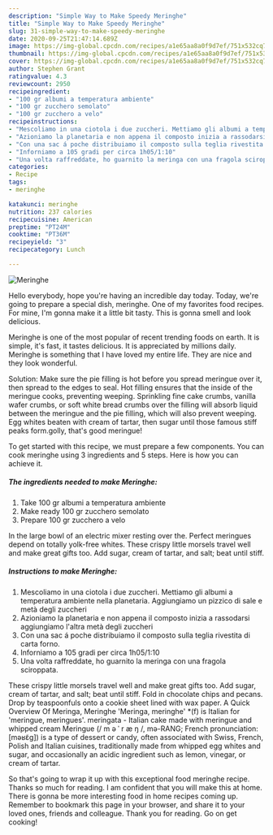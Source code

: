 ```yaml
---
description: "Simple Way to Make Speedy Meringhe"
title: "Simple Way to Make Speedy Meringhe"
slug: 31-simple-way-to-make-speedy-meringhe
date: 2020-09-25T21:47:14.689Z
image: https://img-global.cpcdn.com/recipes/a1e65aa8a0f9d7ef/751x532cq70/meringhe-recipe-main-photo.jpg
thumbnail: https://img-global.cpcdn.com/recipes/a1e65aa8a0f9d7ef/751x532cq70/meringhe-recipe-main-photo.jpg
cover: https://img-global.cpcdn.com/recipes/a1e65aa8a0f9d7ef/751x532cq70/meringhe-recipe-main-photo.jpg
author: Stephen Grant
ratingvalue: 4.3
reviewcount: 2950
recipeingredient:
- "100 gr albumi a temperatura ambiente"
- "100 gr zucchero semolato"
- "100 gr zucchero a velo"
recipeinstructions:
- "Mescoliamo in una ciotola i due zuccheri. Mettiamo gli albumi a temperatura ambiente nella planetaria. Aggiungiamo un pizzico di sale e metà degli zuccheri"
- "Azioniamo la planetaria e non appena il composto inizia a rassodarsi aggiungiamo l&#39;altra metà degli zuccheri"
- "Con una sac á poche distribuiamo il composto sulla teglia rivestita di carta forno."
- "Inforniamo a 105 gradi per circa 1h05/1:10"
- "Una volta raffreddate, ho guarnito la meringa con una fragola sciroppata."
categories:
- Recipe
tags:
- meringhe

katakunci: meringhe 
nutrition: 237 calories
recipecuisine: American
preptime: "PT24M"
cooktime: "PT36M"
recipeyield: "3"
recipecategory: Lunch

---
```



![Meringhe](https://img-global.cpcdn.com/recipes/a1e65aa8a0f9d7ef/751x532cq70/meringhe-recipe-main-photo.jpg)

Hello everybody, hope you're having an incredible day today. Today, we're going to prepare a special dish, meringhe. One of my favorites food recipes. For mine, I'm gonna make it a little bit tasty. This is gonna smell and look delicious.

Meringhe is one of the most popular of recent trending foods on earth. It is simple, it's fast, it tastes delicious. It is appreciated by millions daily. Meringhe is something that I have loved my entire life. They are nice and they look wonderful.

Solution: Make sure the pie filling is hot before you spread meringue over it, then spread to the edges to seal. Hot filling ensures that the inside of the meringue cooks, preventing weeping. Sprinkling fine cake crumbs, vanilla wafer crumbs, or soft white bread crumbs over the filling will absorb liquid between the meringue and the pie filling, which will also prevent weeping. Egg whites beaten with cream of tartar, then sugar until those famous stiff peaks form.golly, that&#39;s good meringue!


To get started with this recipe, we must prepare a few components. You can cook meringhe using 3 ingredients and 5 steps. Here is how you can achieve it.

<!--inarticleads1-->

##### The ingredients needed to make Meringhe:

1. Take 100 gr albumi a temperatura ambiente
1. Make ready 100 gr zucchero semolato
1. Prepare 100 gr zucchero a velo


In the large bowl of an electric mixer resting over the. Perfect meringues depend on totally yolk-free whites. These crispy little morsels travel well and make great gifts too. Add sugar, cream of tartar, and salt; beat until stiff. 

<!--inarticleads2-->

##### Instructions to make Meringhe:

1. Mescoliamo in una ciotola i due zuccheri. Mettiamo gli albumi a temperatura ambiente nella planetaria. Aggiungiamo un pizzico di sale e metà degli zuccheri
1. Azioniamo la planetaria e non appena il composto inizia a rassodarsi aggiungiamo l&#39;altra metà degli zuccheri
1. Con una sac á poche distribuiamo il composto sulla teglia rivestita di carta forno.
1. Inforniamo a 105 gradi per circa 1h05/1:10
1. Una volta raffreddate, ho guarnito la meringa con una fragola sciroppata.


These crispy little morsels travel well and make great gifts too. Add sugar, cream of tartar, and salt; beat until stiff. Fold in chocolate chips and pecans. Drop by teaspoonfuls onto a cookie sheet lined with wax paper. A Quick Overview Of Meringa, Meringhe &#39;Meringa, meringhe&#39; *(f) is Italian for &#39;meringue, meringues&#39;. meringata - Italian cake made with meringue and whipped cream Meringue (/ m ə ˈ r æ ŋ /, mə-RANG; French pronunciation: [məʁɛ̃ɡ]) is a type of dessert or candy, often associated with Swiss, French, Polish and Italian cuisines, traditionally made from whipped egg whites and sugar, and occasionally an acidic ingredient such as lemon, vinegar, or cream of tartar. 

So that's going to wrap it up with this exceptional food meringhe recipe. Thanks so much for reading. I am confident that you will make this at home. There is gonna be more interesting food in home recipes coming up. Remember to bookmark this page in your browser, and share it to your loved ones, friends and colleague. Thank you for reading. Go on get cooking!
